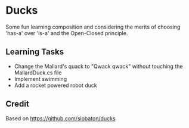 # Ducks
Some fun learning composition and considering the merits of choosing 'has-a' over 'is-a' and the Open-Closed principle.

## Learning Tasks
* Change the Mallard's quack to "Qwack qwack" without touching the MallardDuck.cs file
* Implement swimming
* Add a rocket powered robot duck

## Credit
Based on https://github.com/slobaton/ducks

